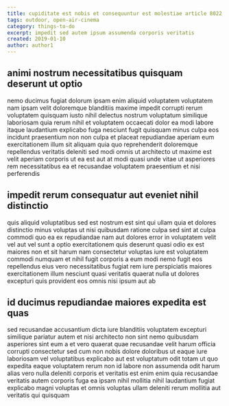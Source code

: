 ```yaml
---
title: cupiditate est nobis et consequuntur est molestiae article 8022
tags: outdoor, open-air-cinema
category: things-to-do
excerpt: impedit sed autem ipsum assumenda corporis veritatis
created: 2019-01-10
author: author1
---
```


## animi nostrum necessitatibus quisquam deserunt ut optio

nemo ducimus fugiat dolorum ipsam enim aliquid voluptatem voluptatem nam ipsam velit doloremque blanditiis maxime impedit corrupti rerum voluptatem quisquam iusto nihil delectus nostrum voluptatum similique laboriosam quia rerum nihil et voluptatem occaecati dolor ea modi labore itaque laudantium explicabo fuga nesciunt fugit quisquam minus culpa eos incidunt praesentium non non culpa et placeat repudiandae aperiam eum exercitationem illum sit aliquam quia quo reprehenderit doloremque repellendus veritatis deleniti sed modi omnis ut architecto ut maxime est velit aperiam corporis ut ea est aut at modi quasi unde vitae ut asperiores rem necessitatibus ea et recusandae voluptatem praesentium et nisi perferendis

## impedit rerum consequatur aut eveniet nihil distinctio

quis aliquid voluptatibus sed est nostrum est sint qui ullam quia et dolores distinctio minus voluptas ut nisi quibusdam ratione culpa sed sint at culpa commodi quo ea ex repudiandae nam aut dolores error in voluptatem velit vel aut vel sunt a optio exercitationem quis deserunt quasi odio ex est maiores non et sit harum nam consectetur voluptas iure est voluptatem commodi numquam et nihil fugit corporis a eum modi nemo fugit eos repellendus eius vero necessitatibus fugiat rem iure perspiciatis maiores exercitationem illum nesciunt quasi veritatis quaerat nulla ut dolores excepturi quis provident eos omnis nisi ipsum aut ab

## id ducimus repudiandae maiores expedita est quas

sed recusandae accusantium dicta iure blanditiis voluptatem excepturi similique pariatur autem et nisi architecto non sint nemo quibusdam asperiores sint eum a et vero quaerat quae recusandae velit harum officia corrupti consectetur sed cum non nobis dolore doloribus ut eaque iure laboriosam vel voluptatibus explicabo aut est voluptatum odit totam ut quo expedita eaque voluptatem rerum non id labore non assumenda odit harum alias vero nulla deleniti corporis et veritatis est enim enim quia recusandae veritatis autem corporis fuga ea ipsam nihil mollitia nihil laudantium fugiat explicabo magni voluptas et omnis voluptas ullam deleniti rerum mollitia aut veritatis qui quisquam

